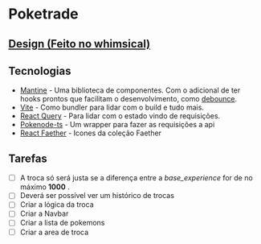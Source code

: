 # Poketrade

## [Design (Feito no whimsical)](https://whimsical.com/poketrade-64ZqShfQEgV1mCqoYU9Gxn)

## Tecnologias

- [Mantine](https://mantine.dev) - Uma biblioteca de componentes. Com o adicional de ter hooks prontos que facilitam o desenvolvimento, como [debounce](https://mantine.dev/hooks/use-debounced-value/).
- [Vite](https://vitejs.dev/) - Como bundler para lidar com o build e tudo mais.
- [React Query](https://react-query.tanstack.com) - Para lidar com o estado vindo de requisições.
- [Pokenode-ts](https://github.com/Gabb-c/pokenode-ts) - Um wrapper para fazer as requisições a api
- [React Faether](https://github.com/feathericons/react-feather) - Icones da coleção Faether

## Tarefas

- [ ] A troca só será justa se a diferença entre a _base_experience_ for de no máximo **1000** .
- [ ] Deverá ser possível ver um histórico de trocas
- [ ] Criar a lógica da troca
- [ ] Criar a Navbar
- [ ] Criar a lista de pokemons
- [ ] Criar a area de troca
